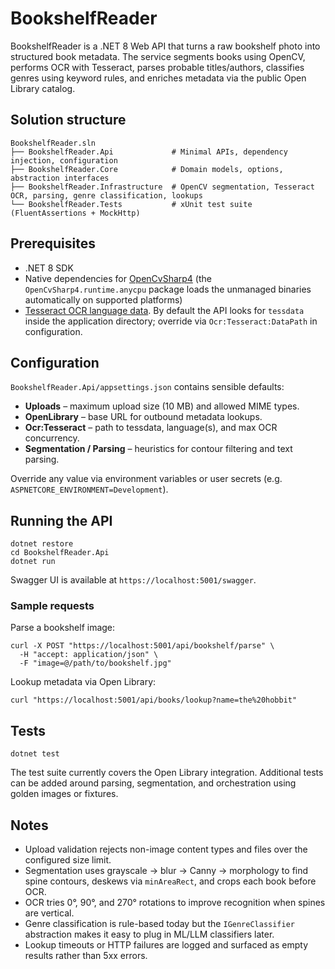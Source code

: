 # BookshelfReader

BookshelfReader is a .NET 8 Web API that turns a raw bookshelf photo into structured book metadata. The service segments books using OpenCV, performs OCR with Tesseract, parses probable titles/authors, classifies genres using keyword rules, and enriches metadata via the public Open Library catalog.

## Solution structure

```
BookshelfReader.sln
├── BookshelfReader.Api             # Minimal APIs, dependency injection, configuration
├── BookshelfReader.Core            # Domain models, options, abstraction interfaces
├── BookshelfReader.Infrastructure  # OpenCV segmentation, Tesseract OCR, parsing, genre classification, lookups
└── BookshelfReader.Tests           # xUnit test suite (FluentAssertions + MockHttp)
```

## Prerequisites

* .NET 8 SDK
* Native dependencies for [OpenCvSharp4](https://github.com/shimat/opencvsharp) (the `OpenCvSharp4.runtime.anycpu` package loads the unmanaged binaries automatically on supported platforms)
* [Tesseract OCR language data](https://github.com/tesseract-ocr/tessdata). By default the API looks for `tessdata` inside the application directory; override via `Ocr:Tesseract:DataPath` in configuration.

## Configuration

`BookshelfReader.Api/appsettings.json` contains sensible defaults:

* **Uploads** – maximum upload size (10 MB) and allowed MIME types.
* **OpenLibrary** – base URL for outbound metadata lookups.
* **Ocr:Tesseract** – path to tessdata, language(s), and max OCR concurrency.
* **Segmentation / Parsing** – heuristics for contour filtering and text parsing.

Override any value via environment variables or user secrets (e.g. `ASPNETCORE_ENVIRONMENT=Development`).

## Running the API

```
dotnet restore
cd BookshelfReader.Api
dotnet run
```

Swagger UI is available at `https://localhost:5001/swagger`.

### Sample requests

Parse a bookshelf image:

```
curl -X POST "https://localhost:5001/api/bookshelf/parse" \
  -H "accept: application/json" \
  -F "image=@/path/to/bookshelf.jpg"
```

Lookup metadata via Open Library:

```
curl "https://localhost:5001/api/books/lookup?name=the%20hobbit"
```

## Tests

```
dotnet test
```

The test suite currently covers the Open Library integration. Additional tests can be added around parsing, segmentation, and orchestration using golden images or fixtures.

## Notes

* Upload validation rejects non-image content types and files over the configured size limit.
* Segmentation uses grayscale → blur → Canny → morphology to find spine contours, deskews via `minAreaRect`, and crops each book before OCR.
* OCR tries 0°, 90°, and 270° rotations to improve recognition when spines are vertical.
* Genre classification is rule-based today but the `IGenreClassifier` abstraction makes it easy to plug in ML/LLM classifiers later.
* Lookup timeouts or HTTP failures are logged and surfaced as empty results rather than 5xx errors.
